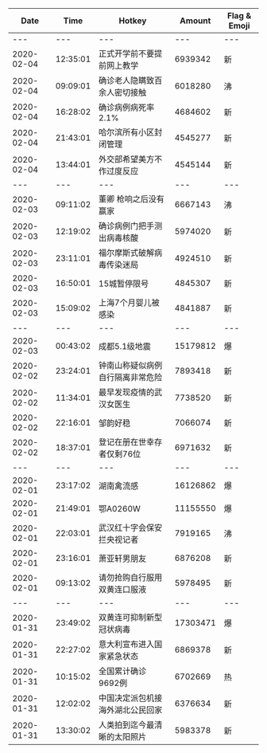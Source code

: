Date | Time | Hotkey | Amount | Flag & Emoji 
--- | --- | --- | --- | ---
--- | --- | --- | --- | ---
2020-02-04|12:35:01|正式开学前不要提前网上教学|6939342|新 
2020-02-04|09:09:01|确诊老人隐瞒致百余人密切接触|6018280|沸 
2020-02-04|16:28:02|确诊病例病死率2.1%|4684602|新 
2020-02-04|21:43:01|哈尔滨所有小区封闭管理|4545277|新 
2020-02-04|13:44:01|外交部希望美方不作过度反应|4545144|新 
--- | --- | --- | --- | ---
2020-02-03|09:11:02|董卿 枪响之后没有赢家|6667143|沸 
2020-02-03|12:19:02|确诊病例门把手测出病毒核酸|5974020|新 
2020-02-03|23:11:01|福尔摩斯式破解病毒传染迷局|4924510|新 
2020-02-03|16:50:01|15城暂停限号|4845307|新 
2020-02-03|15:09:02|上海7个月婴儿被感染|4841887|新 
--- | --- | --- | --- | ---
2020-02-03|00:43:02|成都5.1级地震|15179812|爆 
2020-02-02|23:24:01|钟南山称疑似病例自行隔离非常危险|7893418|新 
2020-02-02|11:34:01|最早发现疫情的武汉女医生|7738520|新 
2020-02-02|22:16:01|邹韵好稳|7066074|新 
2020-02-02|18:37:01|登记在册在世幸存者仅剩76位|6971632|新 
--- | --- | --- | --- | ---
2020-02-01|23:17:02|湖南禽流感|16126862|爆 
2020-02-01|21:49:01|鄂A0260W|11155550|爆 
2020-02-01|22:03:01|武汉红十字会保安拦央视记者|7919165|沸 
2020-02-01|23:16:01|萧亚轩男朋友|6876208|新 
2020-02-01|09:13:02|请勿抢购自行服用双黄连口服液|5978495|新 
--- | --- | --- | --- | ---
2020-01-31|23:49:02|双黄连可抑制新型冠状病毒|17303471|爆 
2020-01-31|22:27:02|意大利宣布进入国家紧急状态|6869378|新 
2020-01-31|10:15:02|全国累计确诊9692例|6702669|热 
2020-01-31|12:02:02|中国决定派包机接海外湖北公民回家|6376634|新 
2020-01-31|13:30:02|人类拍到迄今最清晰的太阳照片|5983378|新 

